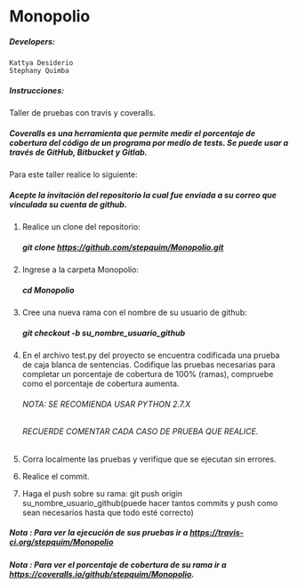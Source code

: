 # Monopolio

##### Developers:
    Kattya Desiderio
	Stephany Quimba

##### Instrucciones:
Taller de pruebas con travis y coveralls.

##### Coveralls es una herramienta que permite medir el porcentaje de cobertura del código de un programa por medio de tests. Se puede usar a través de GitHub, Bitbucket y Gitlab.

Para este taller realice lo siguiente:

##### Acepte la invitación del repositorio la cual fue enviada a su correo que vinculada su cuenta de github.

1. Realice un clone del repositorio:
	##### git clone https://github.com/stepquim/Monopolio.git

2. Ingrese a la carpeta Monopolio:
	##### cd Monopolio

3. Cree una nueva rama con el nombre de su usuario de github:
	##### git checkout -b su_nombre_usuario_github

4. En el archivo test.py del proyecto se encuentra codificada una prueba de caja blanca de sentencias.
   Codifique las pruebas necesarias para completar un porcentaje de cobertura de 100% (ramas), compruebe como el porcentaje de cobertura aumenta.
   ###### NOTA: SE RECOMIENDA USAR PYTHON 2.7.X
   ###### RECUERDE COMENTAR CADA CASO DE PRUEBA QUE REALICE.
   
5. Corra localmente las pruebas y verifique que se ejecutan sin errores.

6. Realice el commit.

7. Haga el push sobre su rama:
	git push origin su_nombre_usuario_github(puede hacer tantos commits y push como sean necesarios hasta que todo esté correcto)

##### Nota : Para ver la ejecución de sus pruebas ir a https://travis-ci.org/stepquim/Monopolio
##### Nota : Para ver el porcentaje de cobertura de su rama ir a https://coveralls.io/github/stepquim/Monopolio.
	
